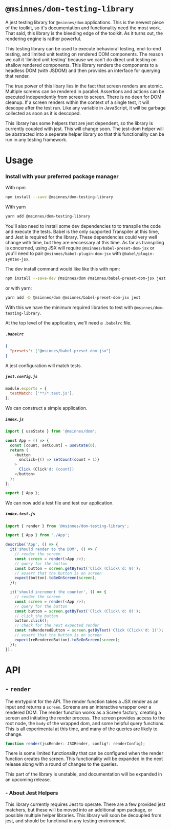 # `@msinnes/dom-testing-library`

A jest testing library for `@msinnes/dom` applications. This is the newest piece of the toolkit, so it's documentation and functionality need the most work. That said, this library is the bleeding edge of the toolkit. As it turns out, the rendering engine is rather powerful.

This testing library can be used to execute behavioral testing, end-to-end testing, and limited unit testing on rendered DOM components. The reason we call it 'limited unit testing' because we can't do direct unit testing on shallow rendered components. This library renders the components to a headless DOM (with JSDOM) and then provides an interface for querying that render.

The true power of this libary lies in the fact that screen renders are atomic. Multiple screens can be rendered in parallel. Assertions and actions can be executed independently from screen to screen. There is no deen for DOM cleanup. If a screen renders within the context of a single test, it will descope after the test run. Like any variable in JavaScript, it will be garbage collected as soon as it is descoped.

This library has some helpers that are jest dependent, so the library is currently coupled with jest. This will change soon. The jest-dom helper will be abstracted into a seperate helper library so that this functionality can be run in any testing framework.

# Usage

### Install with your preferred package manager

With npm

```bash
npm install --save @msinnes/dom-testing-library
```

With yarn

```bash
yarn add @msinnes/dom-testing-library
```

You'll also need to install some dev dependencies to to transpile the code and execute the tests. Babel is the only supported Transpiler at this time, and Jest is required for the library. These dependencies could very well change with time, but they are neccessary at this time. As far as transpiling is concerned, using JSX will require `@msinnes/babel-preset-dom-jsx` or you'll need to pair `@msinnes/babel-plugin-dom-jsx` with `@babel/plugin-syntax-jsx`.

The dev install command would like like this with npm:

```bash
npm install --save-dev @msinnes/dom @msinnes/babel-preset-dom-jsx jest
```

or with yarn:

```bash
yarn add -D @msinnes/dom @msinnes/babel-preset-dom-jsx jest
```

With this we have the minimum required libraries to test with `@msinnes/dom-testing-library`.

At the top level of the application, we'll need a `.babelrc` file.

##### `.babelrc`
```json
{
  "presets": ["@msinnes/babel-preset-dom-jsx"]
}
```

A jest configuration will match tests.

##### `jest.config.js`
```JavaScript
module.exports = {
  testMatch: ['**/*.test.js'],
};
```

We can construct a simple application.

##### `index.js`

```JavaScript
import { useState } from '@msinnes/dom';

const App = () => {
  const [count, setCount] = useState(0);
  return (
    <button
      onclick={() => setCount(count + 1)}
    >
      Click (Click'd: {count})
    </button>
  );
};

export { App };
```

We can now add a test file and test our application.

##### `index.test.js`

```JavaScript
import { render } from '@msinnes/dom-testing-library';

import { App } from './App';

describe('App', () => {
  it('should render to the DOM', () => {
    // render the screen
    const screen = render(<App />);
    // query for the button
    const button = screen.getByText('Click (Click\'d: 0)');
    // assert that the button is on screen
    expect(button).toBeOnScreen(screen);
  });

  it('should increment the counter', () => {
    // render the screen
    const screen = render(<App />);
    // query for the button
    const button = screen.getByText('Click (Click\'d: 0)');
    // click the button
    button.click();
    // check for the next expected render
    const reRenderedButton = screen.getByText('Click (Click\'d: 1)');
    // assert that the button is on screen
    expect(reRenderedButton).toBeOnScreen(screen);
  });
});
```

# API

## - `render`

 The enrtypoint for the API. The render function takes a JSX render as an input and returns a `screen`. Screens are an interactive wrapper over a rendered DOM. The render function works as a Screen factory, creating a screen and initiating the render process. The screen provides access to the root node, the `body` of the wrapped dom, and some helpful query functions. This is all experimental at this time, and many of the queries are likely to change.

 ```TypeScript
 function render(jsxRender: JSXRender, config?: renderConfig);
 ```

There is some limited functionality that can be configured when the render function creates the screen. This functionality will be expanded in the next release along with a round of changes to the queries.

This part of the library is unstable, and documentation will be expanded in an upcoming release.

 ### - About Jest Helpers

 This library currently requires Jest to operate. There are a few provided jest matchers, but these will be moved into an additional npm package, or possible multiple helper libraries. This library will soon be decoupled from jest, and should be functional in any testing environment.
